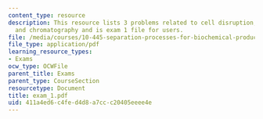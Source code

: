 ```yaml
---
content_type: resource
description: This resource lists 3 problems related to cell disruption, centrifugation
  and chromatography and is exam 1 file for users.
file: /media/courses/10-445-separation-processes-for-biochemical-products-summer-2005/411a4ed6c4fed4d8a7ccc20405eeee4e_exam_1.pdf
file_type: application/pdf
learning_resource_types:
- Exams
ocw_type: OCWFile
parent_title: Exams
parent_type: CourseSection
resourcetype: Document
title: exam_1.pdf
uid: 411a4ed6-c4fe-d4d8-a7cc-c20405eeee4e
---
```

